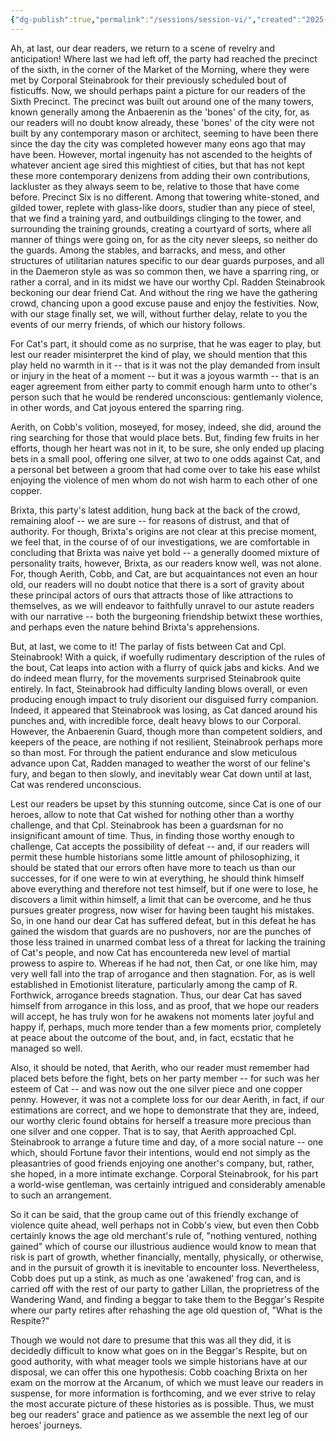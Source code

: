 ```yaml
---
{"dg-publish":true,"permalink":"/sessions/session-vi/","created":"2025-02-08T14:41:31.594-08:00","updated":"2025-03-05T19:34:51.045-08:00"}
---
```


Ah, at last, our dear readers, we return to a scene of revelry and anticipation! Where last we had left off, the party had reached the precinct of the sixth, in the corner of the Market of the Morning, where they were met by Corporal Steinabrook for their previously scheduled bout of fisticuffs. Now, we should perhaps paint a picture for our readers of the Sixth Precinct. The precinct was built out around one of the many towers, known generally among the Anbaerenin as the 'bones' of the city, for, as our readers will no doubt know already, these 'bones' of the city were not built by any contemporary mason or architect, seeming to have been there since the day the city was completed however many eons ago that may have been. However, mortal ingenuity has not ascended to the heights of whatever ancient age sired this mightiest of cities, but that has not kept these more contemporary denizens from adding their own contributions, lackluster as they always seem to be, relative to those that have come before. Precinct Six is no different. Among that towering white-stoned, and gilded tower, replete with glass-like doors, studier than any piece of steel, that we find a training yard, and outbuildings clinging to the tower, and surrounding the training grounds, creating a courtyard of sorts, where all manner of things were going on, for as the city never sleeps, so neither do the guards. Among the stables, and barracks, and mess, and other structures of utilitarian natures specific to our dear guards purposes, and all in the Daemeron style as was so common then, we have a sparring ring, or rather a corral, and in its midst we have our worthy Cpl. Radden Steinabrook beckoning our dear friend Cat. And without the ring we have the gathering crowd, chancing upon a good excuse pause and enjoy the festivities. Now, with our stage finally set, we will, without further delay, relate to you the events of our merry friends, of which our history follows. 

For Cat's part, it should come as no surprise, that he was eager to play, but lest our reader misinterpret the kind of play, we should mention that this play held no warmth in it -- that is it was not the play demanded from insult or injury in the heat of a moment -- but it was a joyous warmth -- that is an eager agreement from either party to commit enough harm unto to other's person such that he would be rendered unconscious: gentlemanly violence, in other words, and Cat joyous entered the sparring ring. 

Aerith, on Cobb's volition, moseyed, for mosey, indeed, she did, around the ring searching for those that would place bets. But, finding few fruits in her efforts, though her heart was not in it, to be sure, she only ended up placing bets in a small pool, offering one silver, at two to one odds against Cat, and a personal bet between a groom that had come over to take his ease whilst enjoying the violence of men whom do not wish harm to each other of one copper. 

Brixta, this party's latest addition, hung back at the back of the crowd, remaining aloof -- we are sure -- for reasons of distrust, and that of authority. For though, Brixta's origins are not clear at this precise moment, we feel that, in the course of of our investigations, we are comfortable in concluding that Brixta was naive yet bold -- a generally doomed mixture of personality traits, however, Brixta, as our readers know well, was not alone. For, though Aerith, Cobb, and Cat, are but acquaintances not even an hour old, our readers will no doubt notice that there is a sort of gravity about these principal actors of ours that attracts those of like attractions to themselves, as we will endeavor to faithfully unravel to our astute readers with our narrative -- both the burgeoning friendship betwixt these worthies, and perhaps even the nature behind Brixta's apprehensions. 

But, at last, we come to it! The parlay of fists between Cat and Cpl. Steinabrook! With a quick, if woefully rudimentary description of the rules of the bout, Cat leaps into action with a flurry of quick jabs and kicks. And we do indeed mean flurry, for the movements surprised Steinabrook quite entirely. In fact, Steinabrook had difficulty landing blows overall, or even producing enough impact to truly disorient our disguised furry companion. Indeed, it appeared that Steinabrook was losing, as Cat danced around his punches and, with incredible force, dealt heavy blows to our Corporal. However, the Anbaerenin Guard, though more than competent soldiers, and keepers of the peace, are nothing if not resilient, Steinabrook perhaps more so than most. For through the patient endurance and slow meticulous advance upon Cat, Radden managed to weather the worst of our feline's fury, and began to then slowly, and inevitably wear Cat down until at last, Cat was rendered unconscious.

Lest our readers be upset by this stunning outcome, since Cat is one of our heroes, allow to note that Cat wished for nothing other than a worthy challenge, and that Cpl. Steinabrook has been a guardsman for no insignificant amount of time. Thus, in finding those worthy enough to challenge, Cat accepts the possibility of defeat -- and, if our readers will permit these humble historians some little amount of philosophizing, it should be stated that our errors often have more to teach us than our successes, for if one were to win at everything, he should think himself above everything and therefore not test himself, but if one were to lose, he discovers a limit within himself, a limit that can be overcome, and he thus pursues greater progress, now wiser for having been taught his mistakes. So, in one hand our dear Cat has suffered defeat, but in this defeat he has gained the wisdom that guards are no pushovers, nor are the punches of those less trained in unarmed combat less of a threat for lacking the training of Cat's people, and now Cat has encountereda new level of martial prowess to aspire to. Whereas if he had not, then Cat, or one like him, may very well fall into the trap of arrogance and then stagnation. For, as is well established in Emotionist literature, particularly among the camp of R. Forthwick, arrogance breeds stagnation. Thus, our dear Cat has saved himself from arrogance in this loss, and as proof, that we hope our readers will accept, he has truly won for he awakens not moments later joyful and happy if, perhaps, much more tender than a few moments prior, completely at peace about the outcome of the bout, and, in fact, ecstatic that he managed so well. 

Also, it should be noted, that Aerith, who our reader must remember had placed bets before the fight, bets on her party member -- for such was her esteem of Cat -- and was now out the one silver piece and one copper penny. However, it was not a complete loss for our dear Aerith, in fact, if our estimations are correct, and we hope to demonstrate that they are, indeed, our worthy cleric found obtains for herself a treasure more precious than one silver and one copper. That is to say, that Aerith approached Cpl. Steinabrook to arrange a future time and day, of a more social nature -- one which, should Fortune favor their intentions, would end not simply as the pleasantries of good friends enjoying one another's company, but, rather, she hoped, in a more intimate exchange. Corporal Steinabrook, for his part a world-wise gentleman, was certainly intrigued and considerably amenable to such an arrangement. 

So it can be said, that the group came out of this friendly exchange of violence quite ahead, well perhaps not in Cobb's view, but even then Cobb certainly knows the age old merchant's rule of, "nothing ventured, nothing gained" which of course our illustrious audience would know to mean that risk is part of growth, whether financially, mentally, physically, or otherwise, and in the pursuit of growth it is inevitable to encounter loss. Nevertheless, Cobb does put up a stink, as much as one 'awakened' frog can, and is carried off with the rest of our party to gather Lillan, the proprietress of the Wandering Wand, and finding a beggar to take them to the Beggar's Respite where our party retires after rehashing the age old question of, "What is the Respite?" 

Though we would not dare to presume that this was all they did, it is decidedly difficult to know what goes on in the Beggar's Respite, but on good authority, with what meager tools we simple historians have at our disposal, we can offer this one hypothesis: Cobb coaching Brixta on her exam on the morrow at the Arcanum, of which we must leave our readers in suspense, for more information is forthcoming, and we ever strive to relay the most accurate picture of these histories as is possible. Thus, we must beg our readers' grace and patience as we assemble the next leg of our heroes' journeys. 